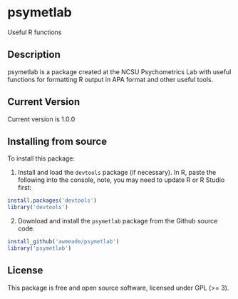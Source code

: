 # psymetlab

Useful R functions

## Description

psymetlab is a package created at the NCSU Psychometrics Lab with useful functions for formatting R output in APA format and other useful tools.

## Current Version

Current version is 1.0.0

## Installing from source

To install this package:

1) Install and load the `devtools` package (if necessary). In R, paste the following into the console, note, you may need to update R or R Studio first:

```r
install.packages('devtools')
library('devtools')
```

2) Download and install the `psymetlab` package from the Github source code.

```r
install_github('awmeade/psymetlab')
library('psymetlab')
```

## License

This package is free and open source software, licensed under GPL (>= 3).
